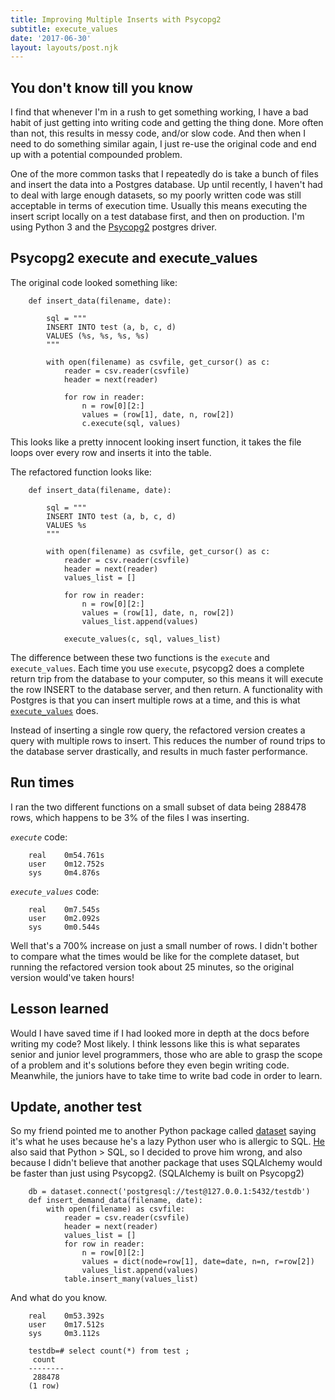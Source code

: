 ```yaml
---
title: Improving Multiple Inserts with Psycopg2
subtitle: execute_values
date: '2017-06-30'
layout: layouts/post.njk
---
```


## You don't know till you know

I find that whenever I'm in a rush to get something working, I have a bad
habit of just getting into writing code and getting the thing done. More often
than not, this results in messy code, and/or slow code. And then when I need
to do something similar again, I just re-use the original code and end up with
a potential compounded problem.

One of the more common tasks that I repeatedly do is take a bunch of files and
insert the data into a Postgres database. Up until recently, I haven't had to
deal with large enough datasets, so my poorly written code was still
acceptable in terms of execution time. Usually this means executing the insert
script locally on a test database first, and then on production. I'm using
Python 3 and the [Psycopg2][2] postgres driver.

## Psycopg2 execute and execute_values

The original code looked something like:

```
    def insert_data(filename, date):
    
        sql = """
        INSERT INTO test (a, b, c, d)
        VALUES (%s, %s, %s, %s)
        """
    
        with open(filename) as csvfile, get_cursor() as c:
            reader = csv.reader(csvfile)
            header = next(reader)
    
            for row in reader:
                n = row[0][2:]
                values = (row[1], date, n, row[2])
                c.execute(sql, values)
```

This looks like a pretty innocent looking insert function, it takes the file
loops over every row and inserts it into the table.

The refactored function looks like:

```
    def insert_data(filename, date):
    
        sql = """
        INSERT INTO test (a, b, c, d)
        VALUES %s
        """
    
        with open(filename) as csvfile, get_cursor() as c:
            reader = csv.reader(csvfile)
            header = next(reader)
            values_list = []
    
            for row in reader:
                n = row[0][2:]
                values = (row[1], date, n, row[2])
                values_list.append(values)
    
            execute_values(c, sql, values_list)
```

The difference between these two functions is the `execute` and
`execute_values`. Each time you use `execute`, psycopg2 does a complete return
trip from the database to your computer, so this means it will execute the row
INSERT to the database server, and then return. A functionality with Postgres
is that you can insert multiple rows at a time, and this is what
[`execute_values`][3] does.

Instead of inserting a single row query, the refactored version creates a
query with multiple rows to insert. This reduces the number of round trips to
the database server drastically, and results in much faster performance.

## Run times

I ran the two different functions on a small subset of data being 288478 rows,
which happens to be 3% of the files I was inserting.

_`execute`_ code:

```
    real    0m54.761s
    user    0m12.752s
    sys     0m4.876s
```

_`execute_values`_ code:

```
    real    0m7.545s
    user    0m2.092s
    sys     0m0.544s
```

Well that's a 700% increase on just a small number of rows. I didn't bother to
compare what the times would be like for the complete dataset, but running the
refactored version took about 25 minutes, so the original version would've
taken hours!

## Lesson learned

Would I have saved time if I had looked more in depth at the docs before
writing my code? Most likely. I think lessons like this is what separates
senior and junior level programmers, those who are able to grasp the scope of
a problem and it's solutions before they even begin writing code. Meanwhile,
the juniors have to take time to write bad code in order to learn.

## Update, another test

So my friend pointed me to another Python package called [dataset][4] saying
it's what he uses because he's a lazy Python user who is allergic to SQL.
[He][5] also said that Python > SQL, so I decided to prove him wrong, and also
because I didn't believe that another package that uses SQLAlchemy would be
faster than just using Psycopg2. (SQLAlchemy is built on Psycopg2)

```
    db = dataset.connect('postgresql://test@127.0.0.1:5432/testdb')
    def insert_demand_data(filename, date):
        with open(filename) as csvfile:
            reader = csv.reader(csvfile)
            header = next(reader)
            values_list = []
            for row in reader:
                n = row[0][2:]
                values = dict(node=row[1], date=date, n=n, r=row[2])
                values_list.append(values)
            table.insert_many(values_list)
```

And what do you know.

```
    real    0m53.392s
    user    0m17.512s
    sys     0m3.112s
    
    testdb=# select count(*) from test ;
     count
    --------
     288478
    (1 row)
    
```

[2]: http://initd.org/psycopg/

[3]: http://initd.org/psycopg/docs/extras.html#fast-exec

[4]: https://dataset.readthedocs.io/en/latest/index.html

[5]: https://www.jinpark.net/
